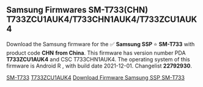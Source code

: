 <h2>Samsung Firmwares SM-T733(CHN) T733ZCU1AUK4/T733CHN1AUK4/T733ZCU1AUK4</h2>
Download the Samsung firmware for the ✅ <strong>Samsung SSP </strong> ⭐ <strong>SM-T733</strong> with product code <strong>CHN</strong> <strong> from China</strong>. This firmware has version number PDA <strong>T733ZCU1AUK4</strong> and CSC T733CHN1AUK4. The operating system of this firmware is Android R , with build date 2021-12-01. Changelist <strong>22792930</strong>.


[SM-T733](https://samfirm.shop/samsung/model/SM-T733)
[T733ZCU1AUK4](https://samfirm.shop/samsung/pda/T733ZCU1AUK4)
[Download Firmware Samsung SSP SM-T733](https://samfirm.shop/samsung/firmware/479596)
